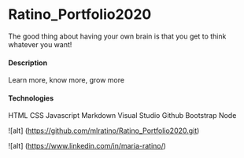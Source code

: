 # Ratino_Portfolio2020
The good thing about having your own brain is that you get to think whatever you want!

#### Description
Learn more, know more, grow more

#### Technologies

HTML
CSS
Javascript
Markdown
Visual Studio 
Github
Bootstrap
Node


![alt] (https://github.com/mlratino/Ratino_Portfolio2020.git)

![alt] (https://www.linkedin.com/in/maria-ratino/)

